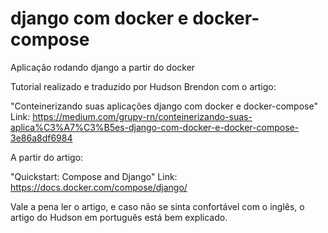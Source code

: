 # django com docker e docker-compose
Aplicação rodando django a partir do docker

Tutorial realizado e traduzido por Hudson Brendon com o artigo:

"Conteinerizando suas aplicações django com docker e docker-compose"
Link:
https://medium.com/grupy-rn/conteinerizando-suas-aplica%C3%A7%C3%B5es-django-com-docker-e-docker-compose-3e86a8df6984

A partir do artigo:

"Quickstart: Compose and Django"
Link:
https://docs.docker.com/compose/django/


Vale a pena ler o artigo, e caso não se sinta confortável com o inglês, o artigo do Hudson em português está bem explicado.
